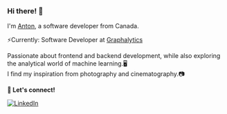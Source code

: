 ### Hi there! 👋

I'm [Anton](https://www.antonstrelkovskyy.com), a software developer from Canada.

⚡Currently: Software Developer at [Graphalytics](https://www.graphalytics.co/)
 
Passionate about frontend and backend development, while also exploring the analytical world of machine learning.🖥️  
I find my inspiration from photography and cinematography.📷

**💬 Let's connect!**

<p dir="auto">
    <a href="https://linkedin.com/in/gazijarin" rel="nofollow">
        <img alt="LinkedIn" src="https://img.shields.io/badge/LinkedIn-%230E76A8.svg?&style=for-the-badge&logo=LinkedIn&logoColor=white">
    </a>
</p>
